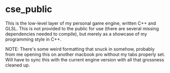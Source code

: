 # cse_public

This is the low-level layer of my personal game engine, written C++ and GLSL.  This is not provided to the public for use (there are several missing dependencies needed to compile), but merely as a showcase of my programming style in C++.

NOTE:  There's some weird formatting that snuck in somehow, probably from me opening this on another macbook pro without my tabs properly set.  Will have to sync this with the current engine version with all that grossness cleaned up.  

